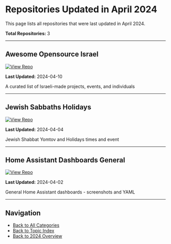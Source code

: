 # Repositories Updated in April 2024

This page lists all repositories that were last updated in April 2024.

**Total Repositories:** 3

---

## Awesome Opensource Israel

[![View Repo](https://img.shields.io/badge/view-repo-green)](https://github.com/danielrosehill/awesome-opensource-israel)

**Last Updated:** 2024-04-10

A curated list of Israeli-made projects, events, and individuals

---

## Jewish Sabbaths Holidays

[![View Repo](https://img.shields.io/badge/view-repo-green)](https://github.com/danielrosehill/Jewish-Sabbaths-Holidays)

**Last Updated:** 2024-04-04

Jewish Shabbat Yomtov and Holidays times and event

---

## Home Assistant Dashboards General 

[![View Repo](https://img.shields.io/badge/view-repo-green)](https://github.com/danielrosehill/Home-Assistant-Dashboards-General-)

**Last Updated:** 2024-04-02

General Home Assistant dashboards - screenshots and YAML

---


## Navigation

- [Back to All Categories](../../all-categories.md)
- [Back to Topic Index](../by-topic/)
- [Back to 2024 Overview](./)
